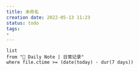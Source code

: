 ```yaml
---
title: 未命名
creation date: 2022-05-13 11:23 
status: todo
tags:
- 
---
```

```dataview
list 
from "📜 Daily Note | 日常记录" 
where file.ctime >= (date(today) - dur(7 days))
```
